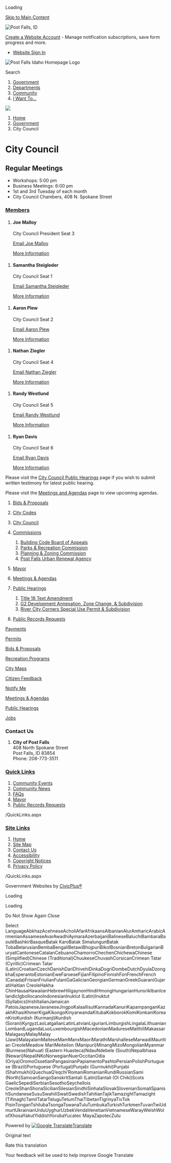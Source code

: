 Loading

[Skip to Main Content](https://www.postfalls.gov/159/City-Council/)

![Post Falls, ID](https://www.postfalls.gov/ImageRepository/Document?documentID=27)

[Create a Website Account](https://www.postfalls.gov/MyAccount/ProfileCreate) - Manage notification subscriptions, save form progress and more.   

- [Website Sign In](https://www.postfalls.gov/MyAccount)

![Post Falls Idaho Homepage Logo](https://www.postfalls.gov/ImageRepository/Document?documentID=76)

Search

1. [Government](https://www.postfalls.gov/27/Government)
2. [Departments](https://www.postfalls.gov/101/Departments)
3. [Community](https://www.postfalls.gov/31/Community)
4. [I Want To...](https://www.postfalls.gov/9/I-Want-To)

<!--THE END-->

![](https://www.postfalls.gov/ImageRepository/Document?documentID=78)

1. [Home](https://www.postfalls.gov)
2. [Government](https://www.postfalls.gov/27/Government)
3. City Council

# City Council

## Regular Meetings

- Workshops: 5:00 pm
- Business Meetings: 6:00 pm
- 1st and 3rd Tuesday of each month
- City Council Chambers, 408 N. Spokane Street

### [Members](https://www.postfalls.gov/Directory.aspx)

1. #### Joe Malloy
   
   City Council President Seat 3
   
   [Email Joe Malloy](mailto:jmalloy@postfalls.gov)
   
   [More Information](https://www.postfalls.gov/directory.aspx?eid=14)

<!--THE END-->

1. #### Samantha Steigleder
   
   City Council Seat 1
   
   [Email Samantha Steigleder](mailto:ssteigleder@postfalls.gov)
   
   [More Information](https://www.postfalls.gov/directory.aspx?eid=10)

<!--THE END-->

1. #### Aaron Plew
   
   City Council Seat 2
   
   [Email Aaron Plew](mailto:aplew@postfalls.gov)
   
   [More Information](https://www.postfalls.gov/directory.aspx?eid=88)

<!--THE END-->

1. #### Nathan Ziegler
   
   City Council Seat 4
   
   [Email Nathan Ziegler](mailto:nziegler@postfalls.gov)
   
   [More Information](https://www.postfalls.gov/directory.aspx?eid=11)

<!--THE END-->

1. #### Randy Westlund
   
   City Council Seat 5
   
   [Email Randy Westlund](mailto:rwestlund@postfalls.gov)
   
   [More Information](https://www.postfalls.gov/directory.aspx?eid=13)

<!--THE END-->

1. #### Ryan Davis
   
   City Council Seat 6
   
   [Email Ryan Davis](mailto:rdavis@postfalls.gov)
   
   [More Information](https://www.postfalls.gov/directory.aspx?eid=84)

Please visit the [City Council Public Hearings](https://www.postfalls.gov/168/Public-Hearings) page if you wish to submit written testimony for latest public hearing.

Please visit the [Meetings and Agendas](https://www.postfalls.gov/129/Meetings-Agendas) page to view upcoming agendas.

1. [Bids &amp; Proposals](https://www.postfalls.gov/bids.aspx)
2. [City Codes](https://library.municode.com/id/post_falls/codes/code_of_ordinances)
3. [City Council](https://www.postfalls.gov/159/City-Council)
4. [Commissions](https://www.postfalls.gov/160/Commissions)
   
   1. [Building Code Board of Appeals](https://www.postfalls.gov/161/Building-Code-Board-of-Appeals)
   2. [Parks &amp; Recreation Commission](https://www.postfalls.gov/163/Parks-Recreation-Commission)
   3. [Planning &amp; Zoning Commission](https://www.postfalls.gov/164/Planning-Zoning-Commission)
   4. [Post Falls Urban Renewal Agency](https://www.postfalls.gov/166/Post-Falls-Urban-Renewal-Agency)
5. [Mayor](https://www.postfalls.gov/167/Mayor)
6. [Meetings &amp; Agendas](https://www.postfalls.gov/129/Meetings-Agendas)
7. [Public Hearings](https://www.postfalls.gov/168/Public-Hearings)
   
   1. [Title 18 Text Amendment](https://www.postfalls.gov/370/Title-18-Text-Amendment)
   2. [G2 Development Annexation, Zone Change, &amp; Subdivision](https://www.postfalls.gov/371/G2-Development-Annexation-Zone-Change-Su)
   3. [River City Corners Special Use Permit &amp; Subdivision](https://www.postfalls.gov/372/River-City-Corners-Special-Use-Permit-Su)
8. [Public Records Requests](https://www.postfalls.gov/173/Public-Records-Requests)

[Payments](https://postfalls.billingdoc.net/login)

[Permits](https://postfallsid.portal.opengov.com)

[Bids &amp; Proposals](https://www.postfalls.gov/bids.aspx)

[Recreation Programs](https://www.postfalls.gov/347/Sports-Leagues-Programs)

[City Maps](https://www.postfalls.gov/GIS)

[Citizen Feedback](https://www.postfalls.gov/FormCenter/General-Forms-4/Citizen-Feedback-55)

[Notify Me](https://www.postfalls.gov/314/Alerts-Notifications)

[Meetings &amp; Agendas](https://www.postfalls.gov/129/Meetings-Agendas)

[Public Hearings](https://www.postfalls.gov/168/Public-Hearings)

[Jobs](https://www.postfalls.gov/Jobs.aspx)

### Contact Us

1. **City of Post Falls**  
   408 North Spokane Street  
   Post Falls, ID 83854  
   Phone: 208-773-3511

### [Quick Links](https://www.postfalls.gov/QuickLinks.aspx?CID=15)

1. [Community Events](https://www.postfalls.gov/Calendar.aspx)
2. [Community News](https://www.postfalls.gov/CivicAlerts.aspx)
3. [FAQs](https://www.postfalls.gov/FAQ.aspx)
4. [Mayor](https://www.postfalls.gov/167/Mayor)
5. [Public Records Requests](https://www.postfalls.gov/257/Public-Records-Requests)

/QuickLinks.aspx

### [Site Links](https://www.postfalls.gov/QuickLinks.aspx?CID=16)

1. [Home](https://www.postfalls.gov)
2. [Site Map](https://www.postfalls.gov/sitemap)
3. [Contact Us](https://www.postfalls.gov/directory.aspx)
4. [Accessibility](https://www.postfalls.gov/accessibility)
5. [Copyright Notices](https://www.postfalls.gov/copyright)
6. [Privacy Policy](https://www.postfalls.gov/site/privacy)

/QuickLinks.aspx

Government Websites by [CivicPlus®](https://connect.civicplus.com/referral)

Loading

Loading

Do Not Show Again Close

Select LanguageAbkhazAcehneseAcholiAfarAfrikaansAlbanianAlurAmharicArabicArmenianAssameseAvarAwadhiAymaraAzerbaijaniBalineseBaluchiBambaraBaouléBashkirBasqueBatak KaroBatak SimalungunBatak TobaBelarusianBembaBengaliBetawiBhojpuriBikolBosnianBretonBulgarianBuryatCantoneseCatalanCebuanoChamorroChechenChichewaChinese (Simplified)Chinese (Traditional)ChuukeseChuvashCorsicanCrimean Tatar (Cyrillic)Crimean Tatar (Latin)CroatianCzechDanishDariDhivehiDinkaDogriDombeDutchDyulaDzongkhaEsperantoEstonianEweFaroeseFijianFilipinoFinnishFonFrenchFrench (Canada)FrisianFriulianFulaniGaGalicianGeorgianGermanGreekGuaraniGujaratiHaitian CreoleHakha ChinHausaHawaiianHebrewHiligaynonHindiHmongHungarianHunsrikIbanIcelandicIgboIlocanoIndonesianInuktut (Latin)Inuktut (Syllabics)IrishItalianJamaican PatoisJapaneseJavaneseJingpoKalaallisutKannadaKanuriKapampanganKazakhKhasiKhmerKigaKikongoKinyarwandaKitubaKokborokKomiKonkaniKoreanKrioKurdish (Kurmanji)Kurdish (Sorani)KyrgyzLaoLatgalianLatinLatvianLigurianLimburgishLingalaLithuanianLombardLugandaLuoLuxembourgishMacedonianMadureseMaithiliMakassarMalagasyMalayMalay (Jawi)MalayalamMalteseMamManxMaoriMarathiMarshalleseMarwadiMauritian CreoleMeadow MariMeiteilon (Manipuri)MinangMizoMongolianMyanmar (Burmese)Nahuatl (Eastern Huasteca)NdauNdebele (South)Nepalbhasa (Newari)NepaliNKoNorwegianNuerOccitanOdia (Oriya)OromoOssetianPangasinanPapiamentoPashtoPersianPolishPortuguese (Brazil)Portuguese (Portugal)Punjabi (Gurmukhi)Punjabi (Shahmukhi)QuechuaQʼeqchiʼRomaniRomanianRundiRussianSami (North)SamoanSangoSanskritSantali (Latin)Santali (Ol Chiki)Scots GaelicSepediSerbianSesothoSeychellois CreoleShanShonaSicilianSilesianSindhiSinhalaSlovakSlovenianSomaliSpanishSundaneseSusuSwahiliSwatiSwedishTahitianTajikTamazightTamazight (Tifinagh)TamilTatarTeluguTetumThaiTibetanTigrinyaTivTok PisinTonganTshilubaTsongaTswanaTuluTumbukaTurkishTurkmenTuvanTwiUdmurtUkrainianUrduUyghurUzbekVendaVenetianVietnameseWarayWelshWolofXhosaYakutYiddishYorubaYucatec MayaZapotecZulu

Powered by [![Google Translate](https://www.gstatic.com/images/branding/googlelogo/1x/googlelogo_color_42x16dp.png)Translate](https://translate.google.com)

Original text

Rate this translation

Your feedback will be used to help improve Google Translate